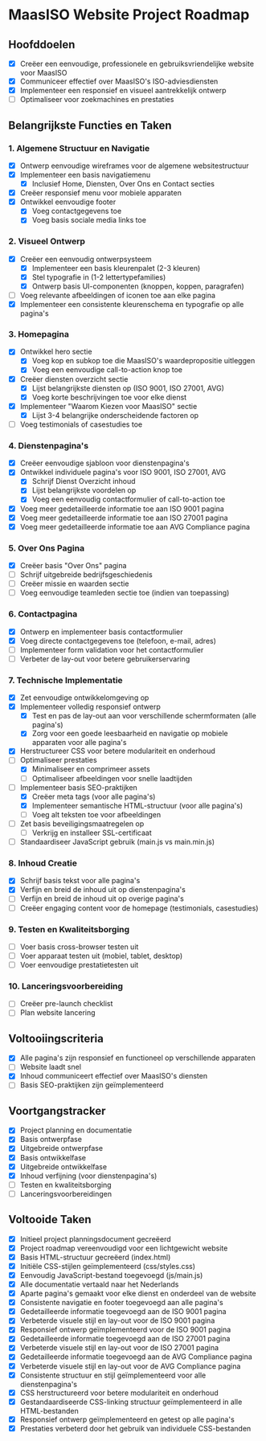 # MaasISO Website Project Roadmap

## Hoofddoelen
- [x] Creëer een eenvoudige, professionele en gebruiksvriendelijke website voor MaasISO
- [x] Communiceer effectief over MaasISO's ISO-adviesdiensten
- [x] Implementeer een responsief en visueel aantrekkelijk ontwerp
- [ ] Optimaliseer voor zoekmachines en prestaties

## Belangrijkste Functies en Taken

### 1. Algemene Structuur en Navigatie
- [x] Ontwerp eenvoudige wireframes voor de algemene websitestructuur
- [x] Implementeer een basis navigatiemenu
  - [x] Inclusief Home, Diensten, Over Ons en Contact secties
- [x] Creëer responsief menu voor mobiele apparaten
- [x] Ontwikkel eenvoudige footer
  - [x] Voeg contactgegevens toe
  - [x] Voeg basis sociale media links toe

### 2. Visueel Ontwerp
- [x] Creëer een eenvoudig ontwerpsysteem
  - [x] Implementeer een basis kleurenpalet (2-3 kleuren)
  - [x] Stel typografie in (1-2 lettertypefamilies)
  - [x] Ontwerp basis UI-componenten (knoppen, koppen, paragrafen)
- [ ] Voeg relevante afbeeldingen of iconen toe aan elke pagina
- [x] Implementeer een consistente kleurenschema en typografie op alle pagina's

### 3. Homepagina
- [x] Ontwikkel hero sectie
  - [x] Voeg kop en subkop toe die MaasISO's waardepropositie uitleggen
  - [x] Voeg een eenvoudige call-to-action knop toe
- [x] Creëer diensten overzicht sectie
  - [x] Lijst belangrijkste diensten op (ISO 9001, ISO 27001, AVG)
  - [x] Voeg korte beschrijvingen toe voor elke dienst
- [x] Implementeer "Waarom Kiezen voor MaasISO" sectie
  - [x] Lijst 3-4 belangrijke onderscheidende factoren op
- [ ] Voeg testimonials of casestudies toe

### 4. Dienstenpagina's
- [x] Creëer eenvoudige sjabloon voor dienstenpagina's
- [x] Ontwikkel individuele pagina's voor ISO 9001, ISO 27001, AVG
  - [x] Schrijf Dienst Overzicht inhoud
  - [x] Lijst belangrijkste voordelen op
  - [x] Voeg een eenvoudig contactformulier of call-to-action toe
- [x] Voeg meer gedetailleerde informatie toe aan ISO 9001 pagina
- [x] Voeg meer gedetailleerde informatie toe aan ISO 27001 pagina
- [x] Voeg meer gedetailleerde informatie toe aan AVG Compliance pagina

### 5. Over Ons Pagina
- [x] Creëer basis "Over Ons" pagina
- [ ] Schrijf uitgebreide bedrijfsgeschiedenis
- [ ] Creëer missie en waarden sectie
- [ ] Voeg eenvoudige teamleden sectie toe (indien van toepassing)

### 6. Contactpagina
- [x] Ontwerp en implementeer basis contactformulier
- [x] Voeg directe contactgegevens toe (telefoon, e-mail, adres)
- [ ] Implementeer form validation voor het contactformulier
- [ ] Verbeter de lay-out voor betere gebruikerservaring

### 7. Technische Implementatie
- [x] Zet eenvoudige ontwikkelomgeving op
- [x] Implementeer volledig responsief ontwerp
  - [x] Test en pas de lay-out aan voor verschillende schermformaten (alle pagina's)
  - [x] Zorg voor een goede leesbaarheid en navigatie op mobiele apparaten voor alle pagina's
- [x] Herstructureer CSS voor betere modulariteit en onderhoud
- [ ] Optimaliseer prestaties
  - [x] Minimaliseer en comprimeer assets
  - [ ] Optimaliseer afbeeldingen voor snelle laadtijden
- [ ] Implementeer basis SEO-praktijken
  - [x] Creëer meta tags (voor alle pagina's)
  - [x] Implementeer semantische HTML-structuur (voor alle pagina's)
  - [ ] Voeg alt teksten toe voor afbeeldingen
- [ ] Zet basis beveiligingsmaatregelen op
  - [ ] Verkrijg en installeer SSL-certificaat
- [ ] Standaardiseer JavaScript gebruik (main.js vs main.min.js)

### 8. Inhoud Creatie
- [x] Schrijf basis tekst voor alle pagina's
- [x] Verfijn en breid de inhoud uit op dienstenpagina's
- [ ] Verfijn en breid de inhoud uit op overige pagina's
- [ ] Creëer engaging content voor de homepage (testimonials, casestudies)

### 9. Testen en Kwaliteitsborging
- [ ] Voer basis cross-browser testen uit
- [ ] Voer apparaat testen uit (mobiel, tablet, desktop)
- [ ] Voer eenvoudige prestatietesten uit

### 10. Lanceringsvoorbereiding
- [ ] Creëer pre-launch checklist
- [ ] Plan website lancering

## Voltooiingscriteria
- [x] Alle pagina's zijn responsief en functioneel op verschillende apparaten
- [ ] Website laadt snel
- [x] Inhoud communiceert effectief over MaasISO's diensten
- [ ] Basis SEO-praktijken zijn geïmplementeerd

## Voortgangstracker
- [x] Project planning en documentatie
- [x] Basis ontwerpfase
- [x] Uitgebreide ontwerpfase
- [x] Basis ontwikkelfase
- [x] Uitgebreide ontwikkelfase
- [x] Inhoud verfijning (voor dienstenpagina's)
- [ ] Testen en kwaliteitsborging
- [ ] Lanceringsvoorbereidingen

## Voltooide Taken
- [x] Initieel project planningsdocument gecreëerd
- [x] Project roadmap vereenvoudigd voor een lichtgewicht website
- [x] Basis HTML-structuur gecreëerd (index.html)
- [x] Initiële CSS-stijlen geïmplementeerd (css/styles.css)
- [x] Eenvoudig JavaScript-bestand toegevoegd (js/main.js)
- [x] Alle documentatie vertaald naar het Nederlands
- [x] Aparte pagina's gemaakt voor elke dienst en onderdeel van de website
- [x] Consistente navigatie en footer toegevoegd aan alle pagina's
- [x] Gedetailleerde informatie toegevoegd aan de ISO 9001 pagina
- [x] Verbeterde visuele stijl en lay-out voor de ISO 9001 pagina
- [x] Responsief ontwerp geïmplementeerd voor de ISO 9001 pagina
- [x] Gedetailleerde informatie toegevoegd aan de ISO 27001 pagina
- [x] Verbeterde visuele stijl en lay-out voor de ISO 27001 pagina
- [x] Gedetailleerde informatie toegevoegd aan de AVG Compliance pagina
- [x] Verbeterde visuele stijl en lay-out voor de AVG Compliance pagina
- [x] Consistente structuur en stijl geïmplementeerd voor alle dienstenpagina's
- [x] CSS herstructureerd voor betere modulariteit en onderhoud
- [x] Gestandaardiseerde CSS-linking structuur geïmplementeerd in alle HTML-bestanden
- [x] Responsief ontwerp geïmplementeerd en getest op alle pagina's
- [x] Prestaties verbeterd door het gebruik van individuele CSS-bestanden
